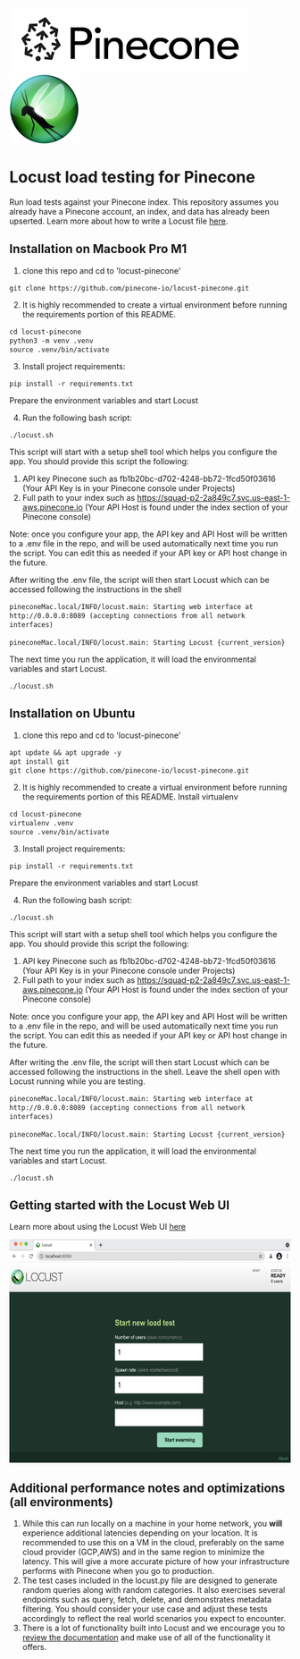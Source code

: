 <img src="./readme/pinecone-logo.png" /><img src="./readme/locust-logo.webp" height=125px/> 

# Locust load testing for Pinecone
Run load tests against your Pinecone index. This repository assumes you already have a Pinecone account, an index, and data has already been upserted. Learn more about how to write a Locust file [here](https://docs.locust.io/en/stable/writing-a-locustfile.html).

## Installation on Macbook Pro M1

1. clone this repo and cd to 'locust-pinecone'  
```shell
git clone https://github.com/pinecone-io/locust-pinecone.git
```

2. It is highly recommended to create a virtual environment before running the requirements portion of this README.
```shell
cd locust-pinecone
python3 -m venv .venv
source .venv/bin/activate
```

3. Install project requirements:

```shell
pip install -r requirements.txt
```

Prepare the environment variables and start Locust

4. Run the following bash script:

```shell
./locust.sh
```

This script will start with a setup shell tool which helps you configure the app.
You should provide this script the following:
1. API key Pinecone such as fb1b20bc-d702-4248-bb72-1fcd50f03616 (Your API Key is in your Pinecone console under Projects)
2. Full path to your index such as https://squad-p2-2a849c7.svc.us-east-1-aws.pinecone.io (Your API Host is found under the index section of your Pinecone console)

Note: once you configure your app, the API key and API Host will be written to a .env file in the repo,
and will be used automatically next time you run the script. You can edit this as needed if your API key or API host change in the future.

After writing the .env file, the script will then start Locust which can be accessed following the instructions in the shell
```shell
pineconeMac.local/INFO/locust.main: Starting web interface at http://0.0.0.0:8089 (accepting connections from all network interfaces)  

pineconeMac.local/INFO/locust.main: Starting Locust {current_version}
```

The next time you run the application, it will load the environmental variables and start Locust.
```shell
./locust.sh
```
## Installation on Ubuntu  

1. clone this repo and cd to 'locust-pinecone'
```shell
apt update && apt upgrade -y
apt install git
git clone https://github.com/pinecone-io/locust-pinecone.git
```

2. It is highly recommended to create a virtual environment before running the requirements portion of this README. Install virtualenv  

```shell
cd locust-pinecone
virtualenv .venv
source .venv/bin/activate
```

3. Install project requirements:

```shell
pip install -r requirements.txt
```

Prepare the environment variables and start Locust

4. Run the following bash script:

```shell
./locust.sh
```

This script will start with a setup shell tool which helps you configure the app.
You should provide this script the following:
1. API key Pinecone such as fb1b20bc-d702-4248-bb72-1fcd50f03616 (Your API Key is in your Pinecone console under Projects)
2. Full path to your index such as https://squad-p2-2a849c7.svc.us-east-1-aws.pinecone.io (Your API Host is found under the index section of your Pinecone console)

Note: once you configure your app, the API key and API Host will be written to a .env file in the repo,
and will be used automatically next time you run the script. You can edit this as needed if your API key or API host change in the future.

After writing the .env file, the script will then start Locust which can be accessed following the instructions in the shell. Leave the shell open with Locust running while you are testing.
```shell
pineconeMac.local/INFO/locust.main: Starting web interface at http://0.0.0.0:8089 (accepting connections from all network interfaces)  

pineconeMac.local/INFO/locust.main: Starting Locust {current_version}
```

The next time you run the application, it will load the environmental variables and start Locust.
```shell
./locust.sh
```

## Getting started with the Locust Web UI
Learn more about using the Locust Web UI [here](https://docs.locust.io/en/stable/quickstart.html)  

<img src="./readme/locust_screenshot.png" alt="screenshot" height="400px"/>  

## Additional performance notes and optimizations (all environments)
1. While this can run locally on a machine in your home network, you **will** experience additional latencies depending on your location. It is recommended to use this on a VM in the cloud, preferably on the same cloud provider (GCP,AWS) and in the same region to minimize the latency. This will give a more accurate picture of how your infrastructure performs with Pinecone when you go to production. 
2. The test cases included in the locust.py file are designed to generate random queries along with random categories. It also exercises several endpoints such as query, fetch, delete, and demonstrates metadata filtering. You should consider your use case and adjust these tests accordingly to reflect the real world scenarios you expect to encounter. 
3. There is a lot of functionality built into Locust and we encourage you to [review the documentation](https://docs.locust.io/en/stable/index.html) and make use of all of the functionality it offers. 
